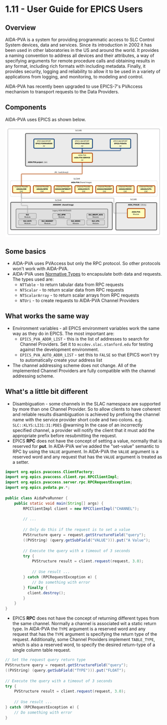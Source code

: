 # 1.11 - User Guide for EPICS Users

## Overview

AIDA-PVA is a system for providing programmatic access to SLC Control System devices, data and services. Since its
introduction in 2002 it has been used in other laboratories in the US and around the world. It provides a naming
convention to address all devices and their attributes, a way of specifying arguments for remote procedure calls and
obtaining results in any format, including rich formats with including metadata. Finally, it provides security, logging
and reliability to allow it to be used in a variety of applications from logging, and monitoring, to modeling and
control.

AIDA-PVA has recently been upgraded to use EPICS-7's PVAccess mechanism to transport requests to the Data Providers.

## Components

AIDA-PVA uses EPICS as shown below.

![EPICS in AIDA-PVA](images/aida-pva-system-components.png)

## Some basics

- AIDA-PVA uses PVAccess but only the RPC protocol. So other protocols won't work with AIDA-PVA.
- AIDA-PVA uses [Normative Types](2_2_Normative_Types.md) to encapsulate both data and requests. The types used are:
    - `NTTable` - to return tabular data from RPC requests
    - `NTScalar` - to return scalar data from RPC requests
    - `NTScalarArray` - to return scalar arrays from RPC requests
    - `NTUri` - to create requests to AIDA-PVA Channel Providers

## What works the same way

- Environment variables - all EPICS environment variables work the same way as they do in EPICS. The most important are:
    - `EPICS_PVA_ADDR_LIST` - this is the list of addresses to search for Channel Providers. Set it
      to `mccdev.slac.stanford.edu` for testing against the development environment.
    - `EPICS_PVA_AUTO_ADDR_LIST` - set this to `FALSE` so that EPICS won't try to automatically create your address list
- The channel addressing scheme does not change. All of the implemented Channel Providers are fully compatible with the
  channel addressing scheme.

## What's a little bit different

- Disambiguation - some channels in the SLAC namespace are supported by more than one Channel Provider. So to allow
  clients to have coherent and reliable results disambiguation is achieved by prefixing the channel name with the service
  provider short code and two colons. e.g. `SLC::KLYS:LI31:31:PDES`
  @warning In the case of an incorrectly specified channel, a provider will notify the client that it must add 
  the appropriate prefix before resubmitting the request.
- EPICS **RPC** does not have the concept of setting a value, normally that is reserved for **put**. In AIDA-PVA we've
  added the "set-value" semantic to RPC by using the `VALUE` argument. In AIDA-PVA the `VALUE` argument is a reserved
  word and any request that has the `VALUE` argument is treated as a setter.
```java
import org.epics.pvaccess.ClientFactory;
import org.epics.pvaccess.client.rpc.RPCClientImpl;
import org.epics.pvaccess.server.rpc.RPCRequestException;
import org.epics.pvdata.pv.*;
 
public class AidaPvaRunner {
    public static void main(String[] args) {
        RPCClientImpl client = new RPCClientImpl("CHANNEL");
        
        // ...
      
        // Only do this if the request is to set a value
        PVStructure query = request.getStructureField("query");
        ((PVString) (query.getSubField("VALUE"))).put("A Value");
        
        // Execute the query with a timeout of 3 seconds
        try {
            PVStructure result = client.request(request, 3.0);
 
            // Use result ...
        } catch (RPCRequestException e) {
            // Do something with error
        } finally {
          client.destroy();
        }
    }
}
```
- EPICS **RPC** does not have the concept of returning different types from the same channel. Normally a channel is
  associated wit a static return type.  In AIDA-PVA the `TYPE` argument is a reserved word and any request that has
  the `TYPE` argument is specifying the return type of the request. Additionally, some Channel Providers
  implement `TABLE_TYPE`, which is also a reserved word, to specify the desired return-type of a single column table
  request.  
```java
// Set the request query return type
PVStructure query = request.getStructureField("query");
((PVString) (query.getSubField("TYPE"))).put("FLOAT");

// Execute the query with a timeout of 3 seconds
try {
    PVStructure result = client.request(request, 3.0);

    // Use result ...
} catch (RPCRequestException e) {
    // Do something with error
}
```
